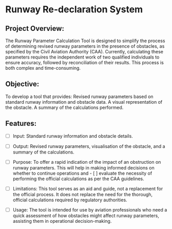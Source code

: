 # Runway Re-declaration System

## Project Overview:
The Runway Parameter Calculation Tool is designed to simplify the process of determining revised runway parameters in the presence of obstacles, as specified by the Civil Aviation Authority (CAA). Currently, calculating these parameters requires the independent work of two qualified individuals to ensure accuracy, followed by reconciliation of their results. This process is both complex and time-consuming.

## Objective:
To develop a tool that provides:
Revised runway parameters based on standard runway information and obstacle data.
A visual representation of the obstacle.
A summary of the calculations performed.

## Features:
- [ ] Input: Standard runway information and obstacle details.
- [ ] Output: Revised runway parameters, visualisation of the obstacle, and a summary of the calculations.
- [ ] Purpose: To offer a rapid indication of the impact of an obstruction on runway parameters. This will help in making informed decisions on whether to continue operations and - [ ] evaluate the necessity of performing the official calculations as per the CAA guidelines.
- [ ] Limitations: This tool serves as an aid and guide, not a replacement for the official process. It does not replace the need for the thorough, official calculations required by regulatory authorities.
- [ ] Usage: The tool is intended for use by aviation professionals who need a quick assessment of how obstacles might affect runway parameters, assisting them in operational decision-making.

